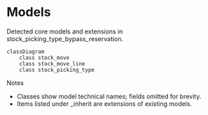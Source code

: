 # Models

Detected core models and extensions in stock_picking_type_bypass_reservation.

```mermaid
classDiagram
    class stock_move
    class stock_move_line
    class stock_picking_type
```

Notes
- Classes show model technical names; fields omitted for brevity.
- Items listed under _inherit are extensions of existing models.
